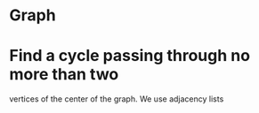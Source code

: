 # Graph
# Find a cycle passing through no more than two
vertices of the center of the graph. We use adjacency lists
